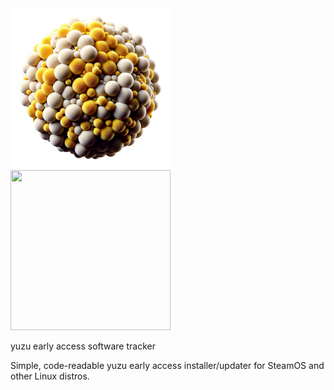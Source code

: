 <img src="https://raw.githubusercontent.com/styromaniac/YEAST/main/YEAST.png" height="256" width="256">
<img src="[https://raw.githubusercontent.com/styromaniac/YEAST/main/YEAST.png](https://raw.githubusercontent.com/styromaniac/YEAST/main/YEAST-word.png)" height="256" width="256">

yuzu early access software tracker

Simple, code-readable yuzu early access installer/updater for SteamOS and other Linux distros.
